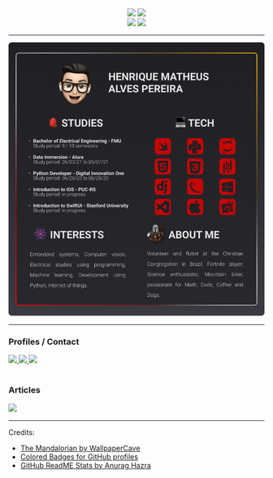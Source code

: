 <center>
  <div style="float" display="flex" flex-direction="row">
    <img flex="auto" src="https://github-readme-stats.vercel.app/api?username=HenriqueMAP&title_color=FFB719&icon_color=FFB719&bg_color=202024&text_color=D9D9D9&hide_border=true&include_all_commits=true&show_icons=true">
    <img flex="auto" src="https://github-readme-stats.vercel.app/api/top-langs/?username=HenriqueMAP&title_color=FFB719&icon_color=FFB719&bg_color=202021&text_color=D9D9D9&hide_border=true&layout=compact&langs_count=8"> 
    </div>
  <div>
    <img flex="auto" src="https://github-readme-stats.vercel.app/api/wakatime?username=HenriqueMAP">
    <img flex="auto" width=350 src="https://wakatime.com/share/@HenriqueMAP/696beae4-b87a-4e2b-ac70-c5d2492ca201.svg">
  </div>
</center>

<hr>
<img width="auto" src="https://github.com/HenriqueMAP/HenriqueMap/blob/master/GitHub-Versao4-3-07-21.png?raw=true">
<hr>

<h3>Profiles / Contact</h3>
<div>
<a target="_blank" href="https://www.linkedin.com/in/henrique-matheus-alves-pereira">
  <img src="./svg/social/linkedin.svg">
</a>

<a target="_blank" href="https://app.rocketseat.com.br/me/henrique-matheus-alves-pereira-1595861149">
  <img src="./svg/social/Rocketseat.svg">
</a>

<a target="_blank" href="https://web.digitalinnovation.one/users/henrique_map">
  <img src="./svg/social/Digital%20Innovation%20One.svg">
</a>
</div>
<br>

<h3>Articles</h3>
<div>
<a target="_blank" href="https://medium.com/@henrique.map">
  <img src="./svg/blogs/medium.svg">
</a>
</div>

<hr>

Credits: 
- [The Mandalorian by WallpaperCave](https://wallpapercave.com/w/wp5137596)
- [Colored Badges for GitHub profiles](https://github.com/MikeCodesDotNET/ColoredBadges)
- [GitHub ReadME Stats by Anurag Hazra](https://github.com/anuraghazra/github-readme-stats)
